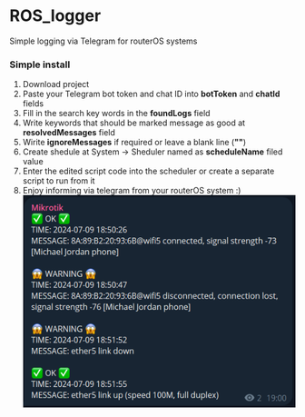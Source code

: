 # ROS_logger
Simple logging via Telegram for routerOS systems

### Simple install

1. Download project
2. Paste your Telegram bot token and chat ID into **botToken** and **chatId** fields
3. Fill in the search key words in the **foundLogs** field
4. Write keywords that should be marked message as good at **resolvedMessages** field
5. Wirite **ignoreMessages** if required or leave a blank line (**""**)
6. Create shedule at System -> Sheduler named as **scheduleName** filed value
7. Enter the edited script code into the scheduler or create a separate script to run from it
8. Enjoy informing via telegram from your routerOS system :)
 ![ROS logger example](/ros_logger_example.png)